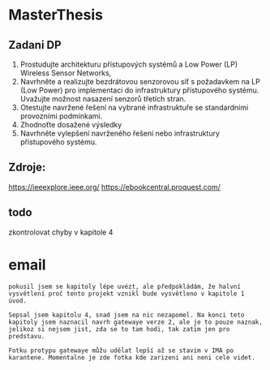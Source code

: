# MasterThesis

## Zadani DP
1. Prostudujte architekturu přístupových systémů a Low Power (LP) Wireless Sensor Networks, 
2. Navrhněte a realizujte bezdrátovou senzorovou síť s požadavkem na LP (Low Power) pro implementaci do infrastruktury přístupového systému. Uvažujte možnost nasazení senzorů třetích stran.  
3. Otestujte navržené řešení na vybrané infrastruktuře se standardními provozními podmínkami.  
4. Zhodnoťte dosažené výsledky 
5. Navrhněte vylepšení navrženého řešení nebo infrastruktury přístupového systému.


## Zdroje:
https://ieeexplore.ieee.org/
https://ebookcentral.proquest.com/



## todo
zkontrolovat chyby v kapitole 4


# email
    pokusil jsem se kapitoly lépe uvézt, ale předpokládám, že halvní vysvětlení proč tento projekt vznikl bude vysvětleno v kapitole 1 úvod.

    Sepsal jsem kapitolu 4, snad jsem na nic nezapomel. Na konci teto kapitoly jsem naznacil navrh gatewaye verze 2, ale je to pouze naznak, jelikoz si nejsem jist, zda se to tam hodi, tak zatim jen pro predstavu.

    Fotku protypu gatewaye můžu udělat lepší až se stavim v IMA po karantene. Momentalne je zde fotka kde zarizeni ani neni cele videt.